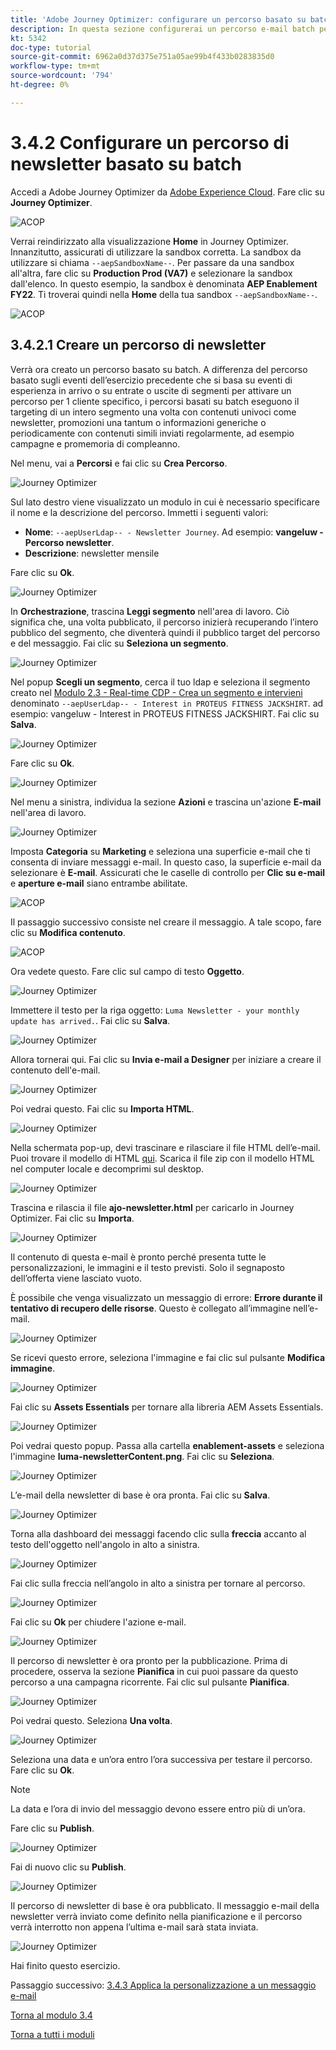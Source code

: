```yaml
---
title: 'Adobe Journey Optimizer: configurare un percorso basato su batch'
description: In questa sezione configurerai un percorso e-mail batch per inviare una newsletter
kt: 5342
doc-type: tutorial
source-git-commit: 6962a0d37d375e751a05ae99b4f433b0283835d0
workflow-type: tm+mt
source-wordcount: '794'
ht-degree: 0%

---
```


# 3.4.2 Configurare un percorso di newsletter basato su batch

Accedi a Adobe Journey Optimizer da [Adobe Experience Cloud](https://experience.adobe.com). Fare clic su **Journey Optimizer**.

![ACOP](./../../../modules/ajo-b2c/module3.2/images/acophome.png)

Verrai reindirizzato alla visualizzazione **Home** in Journey Optimizer. Innanzitutto, assicurati di utilizzare la sandbox corretta. La sandbox da utilizzare si chiama `--aepSandboxName--`. Per passare da una sandbox all&#39;altra, fare clic su **Production Prod (VA7)** e selezionare la sandbox dall&#39;elenco. In questo esempio, la sandbox è denominata **AEP Enablement FY22**. Ti troverai quindi nella **Home** della tua sandbox `--aepSandboxName--`.

![ACOP](./../../../modules/ajo-b2c/module3.2/images/acoptriglp.png)

## 3.4.2.1 Creare un percorso di newsletter

Verrà ora creato un percorso basato su batch. A differenza del percorso basato sugli eventi dell’esercizio precedente che si basa su eventi di esperienza in arrivo o su entrate o uscite di segmenti per attivare un percorso per 1 cliente specifico, i percorsi basati su batch eseguono il targeting di un intero segmento una volta con contenuti univoci come newsletter, promozioni una tantum o informazioni generiche o periodicamente con contenuti simili inviati regolarmente, ad esempio campagne e promemoria di compleanno.

Nel menu, vai a **Percorsi** e fai clic su **Crea Percorso**.

![Journey Optimizer](./images/oc43.png)

Sul lato destro viene visualizzato un modulo in cui è necessario specificare il nome e la descrizione del percorso. Immetti i seguenti valori:

- **Nome**: `--aepUserLdap-- - Newsletter Journey`. Ad esempio: **vangeluw - Percorso newsletter**.
- **Descrizione**: newsletter mensile

Fare clic su **Ok**.

![Journey Optimizer](./images/batchj2.png)

In **Orchestrazione**, trascina **Leggi segmento** nell&#39;area di lavoro. Ciò significa che, una volta pubblicato, il percorso inizierà recuperando l’intero pubblico del segmento, che diventerà quindi il pubblico target del percorso e del messaggio. Fai clic su **Seleziona un segmento**.

![Journey Optimizer](./images/batchj3.png)

Nel popup **Scegli un segmento**, cerca il tuo ldap e seleziona il segmento creato nel [Modulo 2.3 - Real-time CDP - Crea un segmento e intervieni](./../../../modules/rtcdp-b2c/module2.3/real-time-cdp-build-a-segment-take-action.md) denominato `--aepUserLdap-- - Interest in PROTEUS FITNESS JACKSHIRT`. ad esempio: vangeluw - Interest in PROTEUS FITNESS JACKSHIRT. Fai clic su **Salva**.

![Journey Optimizer](./images/batchj5.png)

Fare clic su **Ok**.

![Journey Optimizer](./images/batchj6.png)

Nel menu a sinistra, individua la sezione **Azioni** e trascina un&#39;azione **E-mail** nell&#39;area di lavoro.

![Journey Optimizer](./images/batchj7.png)

Imposta **Categoria** su **Marketing** e seleziona una superficie e-mail che ti consenta di inviare messaggi e-mail. In questo caso, la superficie e-mail da selezionare è **E-mail**. Assicurati che le caselle di controllo per **Clic su e-mail** e **aperture e-mail** siano entrambe abilitate.

![ACOP](./images/journeyactions1eee.png)

Il passaggio successivo consiste nel creare il messaggio. A tale scopo, fare clic su **Modifica contenuto**.

![ACOP](./images/journeyactions2.png)

Ora vedete questo. Fare clic sul campo di testo **Oggetto**.

![Journey Optimizer](./images/batch4.png)

Immettere il testo per la riga oggetto: `Luma Newsletter - your monthly update has arrived.`. Fai clic su **Salva**.

![Journey Optimizer](./images/batch5.png)

Allora tornerai qui. Fai clic su **Invia e-mail a Designer** per iniziare a creare il contenuto dell&#39;e-mail.

![Journey Optimizer](./images/batch6.png)

Poi vedrai questo. Fai clic su **Importa HTML**.

![Journey Optimizer](./images/batch7.png)

Nella schermata pop-up, devi trascinare e rilasciare il file HTML dell’e-mail. Puoi trovare il modello di HTML [qui](./../../../assets/html/ajo-newsletter.html.zip). Scarica il file zip con il modello HTML nel computer locale e decomprimi sul desktop.

![Journey Optimizer](./images/html1.png)

Trascina e rilascia il file **ajo-newsletter.html** per caricarlo in Journey Optimizer. Fai clic su **Importa**.

![Journey Optimizer](./images/batch8.png)

Il contenuto di questa e-mail è pronto perché presenta tutte le personalizzazioni, le immagini e il testo previsti. Solo il segnaposto dell’offerta viene lasciato vuoto.

È possibile che venga visualizzato un messaggio di errore: **Errore durante il tentativo di recupero delle risorse**. Questo è collegato all’immagine nell’e-mail.

![Journey Optimizer](./images/errorfetch.png)

Se ricevi questo errore, seleziona l&#39;immagine e fai clic sul pulsante **Modifica immagine**.

![Journey Optimizer](./images/errorfetch1.png)

Fai clic su **Assets Essentials** per tornare alla libreria AEM Assets Essentials.

![Journey Optimizer](./images/errorfetch2.png)

Poi vedrai questo popup. Passa alla cartella **enablement-assets** e seleziona l&#39;immagine **luma-newsletterContent.png**. Fai clic su **Seleziona**.

![Journey Optimizer](./images/errorfetch3.png)

L’e-mail della newsletter di base è ora pronta. Fai clic su **Salva**.

![Journey Optimizer](./images/ready.png)

Torna alla dashboard dei messaggi facendo clic sulla **freccia** accanto al testo dell&#39;oggetto nell&#39;angolo in alto a sinistra.

![Journey Optimizer](./images/batch9.png)

Fai clic sulla freccia nell’angolo in alto a sinistra per tornare al percorso.

![Journey Optimizer](./images/oc79aeee.png)

Fai clic su **Ok** per chiudere l&#39;azione e-mail.

![Journey Optimizer](./images/oc79beee.png)

Il percorso di newsletter è ora pronto per la pubblicazione. Prima di procedere, osserva la sezione **Pianifica** in cui puoi passare da questo percorso a una campagna ricorrente. Fai clic sul pulsante **Pianifica**.

![Journey Optimizer](./images/batchj12.png)

Poi vedrai questo. Seleziona **Una volta**.

![Journey Optimizer](./images/sch1.png)

Seleziona una data e un’ora entro l’ora successiva per testare il percorso. Fare clic su **Ok**.

>[!NOTE]
>
>La data e l’ora di invio del messaggio devono essere entro più di un’ora.

Fare clic su **Publish**.

![Journey Optimizer](./images/batchj13.png)

Fai di nuovo clic su **Publish**.

![Journey Optimizer](./images/batchj14.png)

Il percorso di newsletter di base è ora pubblicato. Il messaggio e-mail della newsletter verrà inviato come definito nella pianificazione e il percorso verrà interrotto non appena l’ultima e-mail sarà stata inviata.

![Journey Optimizer](./images/batchj14eee.png)

Hai finito questo esercizio.

Passaggio successivo: [3.4.3 Applica la personalizzazione a un messaggio e-mail](./ex3.md)

[Torna al modulo 3.4](./journeyoptimizer.md)

[Torna a tutti i moduli](../../../overview.md)

